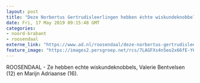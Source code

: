 ```yaml
---
layout: post
title: "Deze Norbertus Gertrudisleerlingen hebben échte wiskundeknobbels"
date: Fri, 17 May 2019 09:15:48 GMT
categories: 
- noord-brabant 
- roosendaal 
externe_link: "https://www.ad.nl/roosendaal/deze-norbertus-gertrudisleerlingen-hebben-echte-wiskundeknobbels~a8ec67c8/"
feature_image: "https://images2.persgroep.net/rcs/7LAGFXs4n5eo2x66fE-Y6PmZFKQ/diocontent/148504332/_fitwidth/400/?appId=21791a8992982cd8da851550a453bd7f&quality=0.7"
---
```


ROOSENDAAL - Ze hebben echte wiskundeknobbels, Valerie Bentvelsen (12) en Marijn Adriaanse (16).
